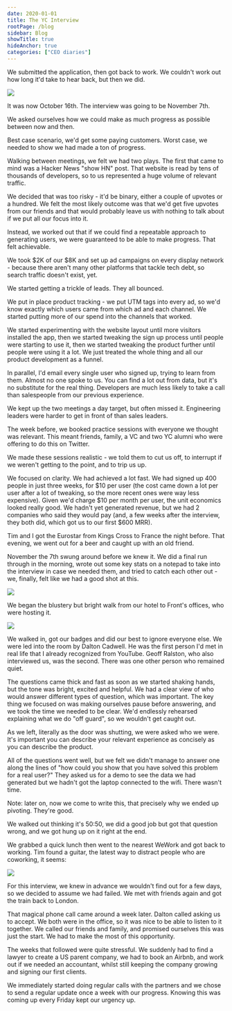 ```yaml
---
date: 2020-01-01
title: The YC Interview
rootPage: /blog
sidebar: Blog
showTitle: true
hideAnchor: true
categories: ["CEO diaries"]
---
```


We submitted the application, then got back to work. We couldn't work out how long it'd take to hear back, but then we did.

![](../images/02/Screenshot-2020-02-24-at-08.48.36.png)

It was now October 16th. The interview was going to be November 7th.

We asked ourselves how we could make as much progress as possible between now and then.

Best case scenario, we'd get some paying customers. Worst case, we needed to show we had made a ton of progress.

Walking between meetings, we felt we had two plays. The first that came to mind was a Hacker News "show HN" post. That website is read by tens of thousands of developers, so to us represented a huge volume of relevant traffic.

We decided that was too risky - it'd be binary, either a couple of upvotes or a hundred. We felt the most likely outcome was that we'd get five upvotes from our friends and that would probably leave us with nothing to talk about if we put all our focus into it.

Instead, we worked out that if we could find a repeatable approach to generating users, we were guaranteed to be able to make progress. That felt achievable.

We took $2K of our $8K and set up ad campaigns on every display network - because there aren't many other platforms that tackle tech debt, so search traffic doesn't exist, yet.

We started getting a trickle of leads. They all bounced.

We put in place product tracking - we put UTM tags into every ad, so we'd know exactly which users came from which ad and each channel.  We started putting more of our spend into the channels that worked.

We started experimenting with the website layout until more visitors installed the app, then we started tweaking the sign up process until people were starting to use it, then we started tweaking the product further until people were using it a lot. We just treated the whole thing and all our product development as a funnel.

In parallel, I'd email every single user who signed up, trying to learn from them. Almost no one spoke to us. You can find a lot out from data, but it's no substitute for the real thing. Developers are much less likely to take a call than salespeople from our previous experience.

We kept up the two meetings a day target, but often missed it. Engineering leaders were harder to get in front of than sales leaders. 

The week before, we booked practice sessions with everyone we thought was relevant. This meant friends, family, a VC and two YC alumni who were offering to do this on Twitter.

We made these sessions realistic - we told them to cut us off, to interrupt if we weren't getting to the point, and to trip us up.

We focused on clarity. We had achieved a lot fast. We had signed up 400 people in just three weeks, for $10 per user (the cost came down a lot per user after a lot of tweaking, so the more recent ones were way less expensive). Given we'd charge $10 per month per user, the unit economics looked really good. We hadn't yet generated revenue, but we had 2 companies who said they would pay (and, a few weeks after the interview, they both did, which got us to our first $600 MRR).

Tim and I got the Eurostar from Kings Cross to France the night before. That evening, we went out for a beer and caught up with an old friend.

November the 7th swung around before we knew it. We did a final run through in the morning, wrote out some key stats on a notepad to take into the interview in case we needed them, and tried to catch each other out - we, finally, felt like we had a good shot at this.

![](../images/02/last-min-prep-scaled.jpg)

We began the blustery but bright walk from our hotel to Front's offices, who were hosting it.

![](../images/02/6A029EAF-FA8D-4C78-867B-55F6732830CB-scaled.jpg)

We walked in, got our badges and did our best to ignore everyone else. We were led into the room by Dalton Cadwell. He was the first person I'd met in real life that I already recognized from YouTube. Geoff Ralston, who also interviewed us, was the second. There was one other person who remained quiet.

The questions came thick and fast as soon as we started shaking hands, but the tone was bright, excited and helpful. We had a clear view of who would answer different types of question, which was important. The key thing we focused on was making ourselves pause before answering, and we took the time we needed to be clear. We'd endlessly rehearsed explaining what we do "off guard", so we wouldn't get caught out.

As we left, literally as the door was shutting, we were asked who we were. It's important you can describe your relevant experience as concisely as you can describe the product. 

All of the questions went well, but we felt we didn't manage to answer one along the lines of "how could you show that you have solved this problem for a real user?" They asked us for a demo to see the data we had generated but we hadn't got the laptop connected to the wifi. There wasn't time.

Note: later on, now we come to write this, that precisely why we ended up pivoting. They're good.

We walked out thinking it's 50:50, we did a good job but got that question wrong, and we got hung up on it right at the end.

We grabbed a quick lunch then went to the nearest WeWork and got back to working. Tim found a guitar, the latest way to distract people who are coworking, it seems:

![](../images/02/guitar-scaled.jpg)

For this interview, we knew in advance we wouldn't find out for a few days, so we decided to assume we had failed. We met with friends again and got the train back to London.

That magical phone call came around a week later. Dalton called asking us to accept. We both were in the office, so it was nice to be able to listen to it together. We called our friends and family, and promised ourselves this was just the start. We had to make the most of this opportunity.

The weeks that followed were quite stressful. We suddenly had to find a lawyer to create a US parent company, we had to book an Airbnb, and work out if we needed an accountant, whilst still keeping the company growing and signing our first clients.

We immediately started doing regular calls with the partners and we chose to send a regular update once a week with our progress. Knowing this was coming up every Friday kept our urgency up.
